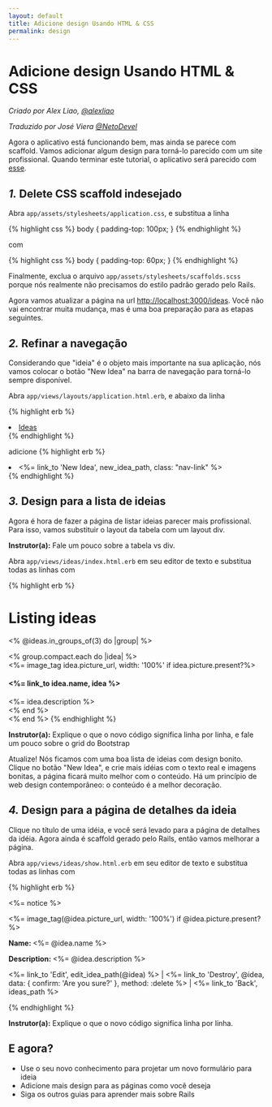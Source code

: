 ```yaml
---
layout: default
title: Adicione design Usando HTML & CSS
permalink: design
---
```


# Adicione design Usando HTML &amp; CSS

*Criado por Alex Liao, [@alexliao](http://bannka.com/alex)*

*Traduzido por José Viera [@NetoDevel](https://github.com/NetoDevel)*

Agora o aplicativo está funcionando bem, mas ainda se parece com scaffold. Vamos adicionar algum design para torná-lo parecido com um site profissional. Quando terminar este tutorial, o aplicativo será parecido com [esse](http://railsgirlsapp.herokuapp.com/ideas).

## *1.* Delete CSS scaffold indesejado


Abra `app/assets/stylesheets/application.css`, e substitua a linha

{% highlight css %}
body { padding-top: 100px; }
{% endhighlight %}

com

{% highlight css %}
body { padding-top: 60px; }
{% endhighlight %}

Finalmente, exclua o arquivo `app/assets/stylesheets/scaffolds.scss` porque nós realmente não precisamos do estilo padrão gerado pelo Rails.

Agora vamos atualizar a página na url [http://localhost:3000/ideas](http://localhost:3000/ideas). Você não vai encontrar muita mudança, mas é uma boa preparação para as etapas seguintes.

## *2.* Refinar a navegação

Considerando que "ideia" é o objeto mais importante na sua aplicação, nós vamos colocar o botão "New Idea" na barra de navegação para torná-lo sempre disponível.

Abra `app/views/layouts/application.html.erb`, e abaixo da linha

{% highlight erb %}
<li class="nav-item active">
  <a class="nav-link" href="/ideas">Ideas</a>
</li>
{% endhighlight %}

adicione
{% highlight erb %}
<li class="nav-item">
  <%= link_to 'New Idea', new_idea_path, class: "nav-link" %>
</li>
{% endhighlight %}

## *3.* Design para a lista de ideias

Agora é hora de fazer a página de listar ideias parecer mais profissional. Para isso, vamos substituir o layout da tabela com um layout div.

**Instrutor(a):** Fale um pouco sobre a tabela vs div.

Abra `app/views/ideas/index.html.erb` em seu editor de texto e substitua todas as linhas com

{% highlight erb %}
<h1>Listing ideas</h1>

<% @ideas.in_groups_of(3) do |group| %>
  <div class="row">
    <% group.compact.each do |idea| %>
      <div class="col-md-4">
        <%= image_tag idea.picture_url, width: '100%' if idea.picture.present?%>
        <h4><%= link_to idea.name, idea %></h4>
        <%= idea.description %>
      </div>
    <% end %>
  </div>
<% end %>
{% endhighlight %}

**Instrutor(a):** Explique o que o novo código significa linha por linha, e fale um pouco sobre o grid do Bootstrap

Atualize! Nós ficamos com uma boa lista de ideias com design bonito. Clique no botão "New Idea", e crie mais idéias com o texto real e imagens bonitas, a página ficará muito melhor com o conteúdo. Há um princípio de web design contemporâneo: o conteúdo é a melhor decoração.

## *4.* Design para a página de detalhes da ideia

Clique no título de uma idéia, e você será levado para a página de detalhes da idéia. Agora ainda  é scaffold gerado pelo Rails, então vamos melhorar a página.

Abra `app/views/ideas/show.html.erb` em seu editor de texto e substitua todas as linhas com

{% highlight erb %}
<p id="notice"><%= notice %></p>

<div class="row">
  <div class="col-md-9">
    <%= image_tag(@idea.picture_url, width: '100%') if @idea.picture.present? %>
  </div>

  <div class="col-md-3">
    <p><b>Name: </b><%= @idea.name %></p>
    <p><b>Description: </b><%= @idea.description %></p>
    <p>
      <%= link_to 'Edit', edit_idea_path(@idea) %> |
      <%= link_to 'Destroy', @idea, data: { confirm: 'Are you sure?' }, method: :delete %> |
      <%= link_to 'Back', ideas_path %>
    </p>
  </div>
</div>
{% endhighlight %}


**Instrutor(a):** Explique o que o novo código significa linha por linha.

## E agora?

* Use o seu novo conhecimento para projetar um novo formulário para ideia
* Adicione mais design para as páginas como você deseja
* Siga os outros guias para aprender mais sobre Rails

